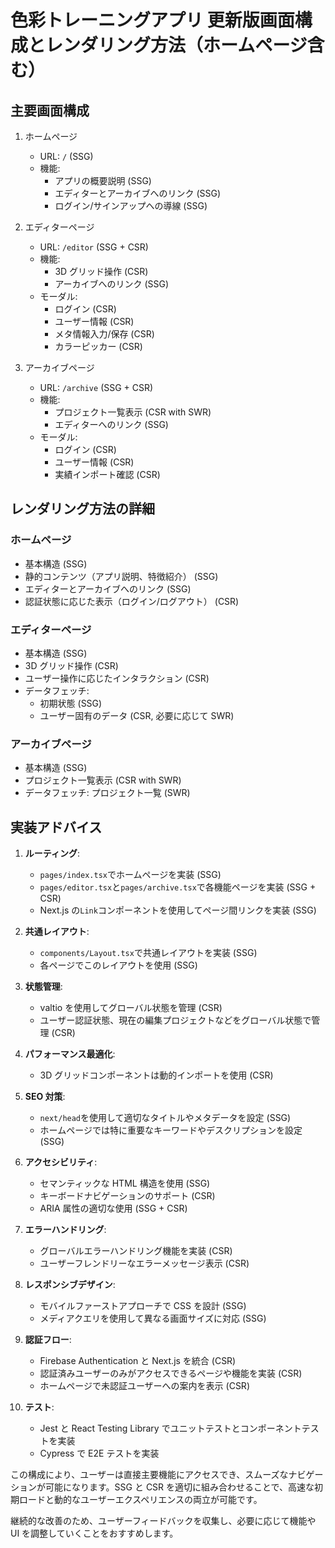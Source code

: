 # 色彩トレーニングアプリ 更新版画面構成とレンダリング方法（ホームページ含む）

## 主要画面構成

1. ホームページ

   - URL: `/` (SSG)
   - 機能:
     - アプリの概要説明 (SSG)
     - エディターとアーカイブへのリンク (SSG)
     - ログイン/サインアップへの導線 (SSG)

2. エディターページ

   - URL: `/editor` (SSG + CSR)
   - 機能:
     - 3D グリッド操作 (CSR)
     - アーカイブへのリンク (SSG)
   - モーダル:
     - ログイン (CSR)
     - ユーザー情報 (CSR)
     - メタ情報入力/保存 (CSR)
     - カラーピッカー (CSR)

3. アーカイブページ
   - URL: `/archive` (SSG + CSR)
   - 機能:
     - プロジェクト一覧表示 (CSR with SWR)
     - エディターへのリンク (SSG)
   - モーダル:
     - ログイン (CSR)
     - ユーザー情報 (CSR)
     - 実績インポート確認 (CSR)

## レンダリング方法の詳細

### ホームページ

- 基本構造 (SSG)
- 静的コンテンツ（アプリ説明、特徴紹介） (SSG)
- エディターとアーカイブへのリンク (SSG)
- 認証状態に応じた表示（ログイン/ログアウト） (CSR)

### エディターページ

- 基本構造 (SSG)
- 3D グリッド操作 (CSR)
- ユーザー操作に応じたインタラクション (CSR)
- データフェッチ:
  - 初期状態 (SSG)
  - ユーザー固有のデータ (CSR, 必要に応じて SWR)

### アーカイブページ

- 基本構造 (SSG)
- プロジェクト一覧表示 (CSR with SWR)
- データフェッチ: プロジェクト一覧 (SWR)

## 実装アドバイス

1. **ルーティング**:

   - `pages/index.tsx`でホームページを実装 (SSG)
   - `pages/editor.tsx`と`pages/archive.tsx`で各機能ページを実装 (SSG + CSR)
   - Next.js の`Link`コンポーネントを使用してページ間リンクを実装 (SSG)

2. **共通レイアウト**:

   - `components/Layout.tsx`で共通レイアウトを実装 (SSG)
   - 各ページでこのレイアウトを使用 (SSG)

3. **状態管理**:

   - valtio を使用してグローバル状態を管理 (CSR)
   - ユーザー認証状態、現在の編集プロジェクトなどをグローバル状態で管理 (CSR)

4. **パフォーマンス最適化**:

   - 3D グリッドコンポーネントは動的インポートを使用 (CSR)

5. **SEO 対策**:

   - `next/head`を使用して適切なタイトルやメタデータを設定 (SSG)
   - ホームページでは特に重要なキーワードやデスクリプションを設定 (SSG)

6. **アクセシビリティ**:

   - セマンティックな HTML 構造を使用 (SSG)
   - キーボードナビゲーションのサポート (CSR)
   - ARIA 属性の適切な使用 (SSG + CSR)

7. **エラーハンドリング**:

   - グローバルエラーハンドリング機能を実装 (CSR)
   - ユーザーフレンドリーなエラーメッセージ表示 (CSR)

8. **レスポンシブデザイン**:

   - モバイルファーストアプローチで CSS を設計 (SSG)
   - メディアクエリを使用して異なる画面サイズに対応 (SSG)

9. **認証フロー**:

   - Firebase Authentication と Next.js を統合 (CSR)
   - 認証済みユーザーのみがアクセスできるページや機能を実装 (CSR)
   - ホームページで未認証ユーザーへの案内を表示 (CSR)

10. **テスト**:
    - Jest と React Testing Library でユニットテストとコンポーネントテストを実装
    - Cypress で E2E テストを実装

この構成により、ユーザーは直接主要機能にアクセスでき、スムーズなナビゲーションが可能になります。SSG と CSR を適切に組み合わせることで、高速な初期ロードと動的なユーザーエクスペリエンスの両立が可能です。

継続的な改善のため、ユーザーフィードバックを収集し、必要に応じて機能や UI を調整していくことをおすすめします。
